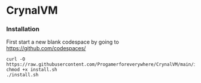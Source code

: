 # CrynalVM
### Installation
First start a new blank codespace by going to https://github.com/codespaces/ 
```
curl -O https://raw.githubusercontent.com/Progamerforeverywhere/CrynalVM/main/install.sh
chmod +x install.sh
./install.sh
```
